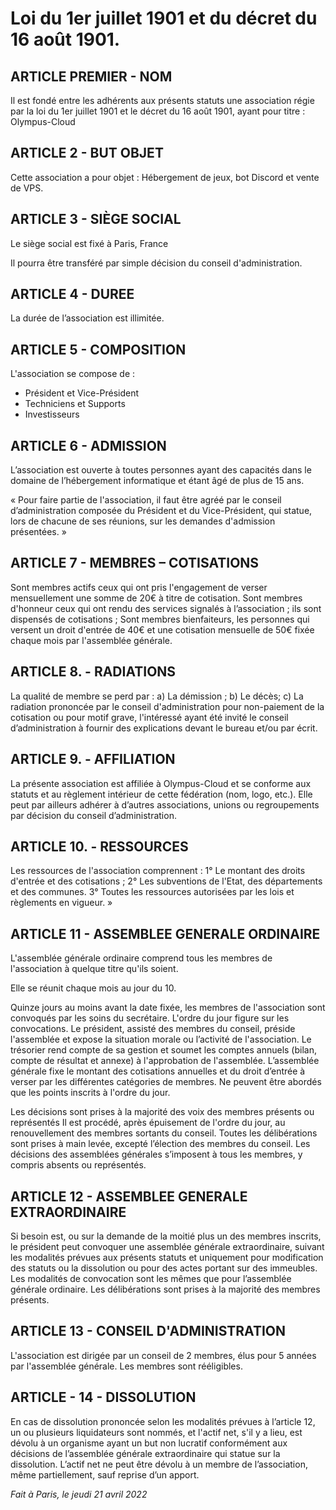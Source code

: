 # Loi du 1er juillet 1901 et du décret du 16 août 1901.


## ARTICLE PREMIER - NOM

Il est fondé entre les adhérents aux présents statuts une association régie par la loi du 1er juillet 1901 et le décret du 16 août 1901, ayant pour titre : Olympus-Cloud

## ARTICLE 2 - BUT OBJET

Cette association a pour objet : Hébergement de jeux, bot Discord et vente de VPS.


## ARTICLE 3 - SIÈGE SOCIAL 

Le siège social est fixé à Paris, France 

Il pourra être transféré par simple décision du conseil d'administration.

## ARTICLE 4 - DUREE 
La durée de l’association est illimitée. 

## ARTICLE 5 - COMPOSITION 

L'association se compose de :
- Président et Vice-Président
- Techniciens et Supports
- Investisseurs

## ARTICLE 6 - ADMISSION 

L’association est ouverte à toutes personnes ayant des capacités dans le domaine de l’hébergement informatique et étant âgé de plus de 15 ans.

« Pour faire partie de l'association, il faut être agréé par le conseil d’administration composée du Président et du Vice-Président, qui statue, lors de chacune de ses réunions, sur les demandes d'admission présentées. »

## ARTICLE 7 - MEMBRES – COTISATIONS

Sont membres actifs ceux qui ont pris l'engagement de verser mensuellement une somme de 20€ à titre de cotisation.
Sont membres d'honneur ceux qui ont rendu des services signalés à l’association ; ils sont dispensés de cotisations ; 
Sont membres bienfaiteurs, les personnes qui versent un droit d'entrée de 40€ et une cotisation mensuelle de 50€ fixée chaque mois par l'assemblée générale. 


## ARTICLE 8. - RADIATIONS 

La qualité de membre se perd par :
a) La démission ;
b) Le décès;
c) La radiation prononcée par le conseil d'administration pour non-paiement de la cotisation ou pour motif grave, l'intéressé ayant été invité le conseil d’administration à fournir des explications devant le bureau et/ou par écrit. 

## ARTICLE 9. - AFFILIATION

La présente association est affiliée à Olympus-Cloud et se conforme aux statuts et au règlement intérieur de cette fédération (nom, logo, etc.).
Elle peut par ailleurs adhérer à d’autres associations, unions ou regroupements par décision du conseil d’administration.

## ARTICLE 10. - RESSOURCES 

Les ressources de l'association comprennent :
1° Le montant des droits d'entrée et des cotisations ;
2° Les subventions de l'Etat, des départements et des communes.
3° Toutes les ressources autorisées par les lois et règlements en vigueur. » 

## ARTICLE 11 - ASSEMBLEE GENERALE ORDINAIRE 

L'assemblée générale ordinaire comprend tous les membres de l'association à quelque titre qu'ils soient. 

Elle se réunit chaque mois au jour du 10. 

Quinze jours au moins avant la date fixée, les membres de l'association sont convoqués par les soins du secrétaire. L'ordre du jour figure sur les convocations. 
Le président, assisté des membres du conseil, préside l'assemblée et expose la situation morale ou l’activité de l'association. 
Le trésorier rend compte de sa gestion et soumet les comptes annuels (bilan, compte de résultat et annexe) à l'approbation de l'assemblée. 
L’assemblée générale fixe le montant des cotisations annuelles et du droit d’entrée à verser par les différentes catégories de membres.
Ne peuvent être abordés que les points inscrits à l'ordre du jour. 

Les décisions sont prises à la majorité des voix des membres présents ou représentés 
Il est procédé, après épuisement de l'ordre du jour, au renouvellement des membres sortants du conseil.
Toutes les délibérations sont prises à main levée, excepté l’élection des membres du conseil.
Les décisions des assemblées générales s’imposent à tous les membres, y compris absents ou représentés.

## ARTICLE 12 - ASSEMBLEE GENERALE EXTRAORDINAIRE 

Si besoin est, ou sur la demande de la moitié plus un des membres inscrits, le président peut convoquer une assemblée générale extraordinaire, suivant les modalités prévues aux présents statuts et uniquement pour modification des statuts ou la dissolution ou pour des actes portant sur des immeubles.
Les modalités de convocation sont les mêmes que pour l’assemblée générale ordinaire.
Les délibérations sont prises à la majorité des membres présents.


## ARTICLE 13 - CONSEIL D'ADMINISTRATION 

L'association est dirigée par un conseil de 2 membres, élus pour 5 années par l'assemblée générale. Les membres sont rééligibles. 

## ARTICLE - 14 - DISSOLUTION 

En cas de dissolution prononcée selon les modalités prévues à l’article 12, un ou plusieurs liquidateurs sont nommés, et l'actif net, s'il y a lieu, est dévolu à un organisme ayant un but non lucratif conformément aux décisions de l’assemblée générale extraordinaire qui statue sur la dissolution. L’actif net ne peut être dévolu à un membre de l’association, même partiellement, sauf reprise d’un apport. 


*Fait à Paris, le jeudi 21 avril 2022*
